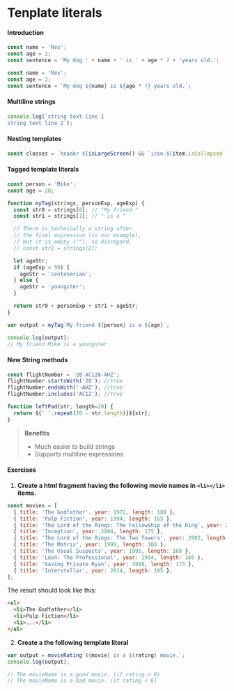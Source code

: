 # Tenplate literals

#### Introduction

```js
const name = 'Rex';
const age = 2;
const sentence = 'My dog ' + name + ' is ' + age * 7 + 'years old.';
```

```js
const name = 'Rex';
const age = 2;
const sentence = `My dog ${name} is ${age * 7} years old.`;
```

#### Multiline strings

```js
console.log(`string text line 1
string text line 2`);
```

#### Nesting templates

```js
const classes = `header ${isLargeScreen() && `icon-${item.isCollapsed ? 'expander' : 'collapser'}`}`;
```

#### Tagged template literals

```js
const person = 'Mike';
const age = 28;

function myTag(strings, personExp, ageExp) {
  const str0 = strings[0]; // "My friend "
  const str1 = strings[1]; // " is a "

  // There is technically a string after
  // the final expression (in our example),
  // but it is empty (""), so disregard.
  // const str2 = strings[2];

  let ageStr;
  if (ageExp > 99) {
    ageStr = 'centenarian';
  } else {
    ageStr = 'youngster';
  }

  return str0 + personExp + str1 + ageStr;
}

var output = myTag`My friend ${person} is a ${age}`;

console.log(output);
// My friend Mike is a youngster
```

#### New String methods

```js
const flightNumber = '20-AC128-AHZ';
flightNumber.startsWith('20'); //true
flightNumber.endsWith('-AHZ'); //true
flightNumber.includes('AC12'); //true

function leftPad(str, length=20) {
  return ${' '.repeat(20 - str.length)}${str};
}
```

> **Benefits**
>
> * Much easier to build strings
> * Supports multiline expressions

#### Exercises

1.  **Create a html fragment having the following movie names in `<li></li>` items.**

```js
const movies = [
  { title: 'The Godfather', year: 1972, length: 180 },
  { title: 'Pulp Fiction', year: 1994, length: 165 },
  { title: 'The Lord of the Rings: The Fellowship of the Ring', year: 2003, length: 190 },
  { title: 'Inception', year: 2004, length: 175 },
  { title: 'The Lord of the Rings: The Two Towers', year: 2002, length: 187 },
  { title: 'The Matrix', year: 1999, length: 188 },
  { title: 'The Usual Suspects', year: 1995, length: 160 },
  { title: 'Léon: The Professional', year: 1994, length: 165 },
  { title: 'Saving Private Ryan', year: 1998, length: 173 },
  { title: 'Interstellar', year: 2014, length: 195 },
];
```

The result should look like this:

```html
<ul>
  <li>The Godfather</li>
  <li>Pulp Fiction</li>
  <li>...</li>
</ul>
```

2.  **Create a the following template literal**

```js
var output = movieRating`${movie} is a ${rating} movie.`;
console.log(output);

// The movieName is a good movie. (if rating > 6)
// The movieName is a bad movie. (if rating < 6)
```

